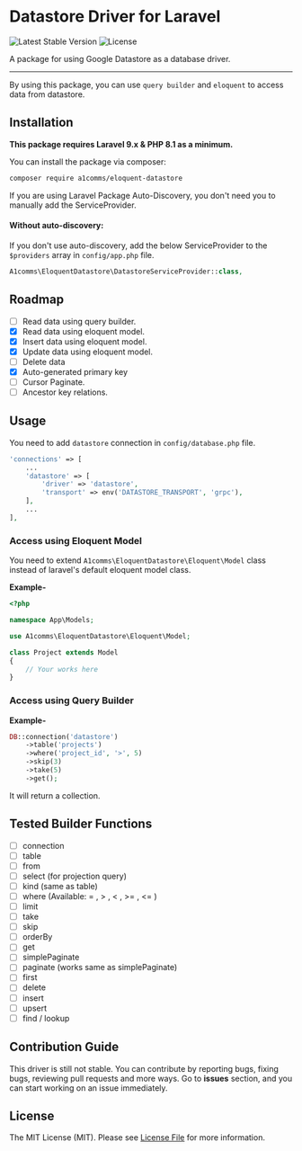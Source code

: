 # Datastore Driver for Laravel

![Latest Stable Version](https://poser.pugx.org/a1comms/eloquent-datastore/v)
![License](https://poser.pugx.org/a1comms/eloquent-datastore/license)

A package for using Google Datastore as a database driver.

---
By using this package, you can use `query builder` and `eloquent` to access data from datastore.

## Installation

**This package requires Laravel 9.x & PHP 8.1 as a minimum.**

You can install the package via composer:

```bash
composer require a1comms/eloquent-datastore
```

If you are using Laravel Package Auto-Discovery, you don't need you to manually add the ServiceProvider.

#### Without auto-discovery:

If you don't use auto-discovery, add the below ServiceProvider to the `$providers` array in `config/app.php` file.

```php
A1comms\EloquentDatastore\DatastoreServiceProvider::class,
```

## Roadmap
- [ ] Read data using query builder.
- [x] Read data using eloquent model.
- [x] Insert data using eloquent model.
- [x] Update data using eloquent model.
- [ ] Delete data
- [x] Auto-generated primary key
- [ ] Cursor Paginate.
- [ ] Ancestor key relations.

## Usage

You need to add `datastore` connection in `config/database.php` file.

```php
'connections' => [
    ...
    'datastore' => [
        'driver' => 'datastore',
        'transport' => env('DATASTORE_TRANSPORT', 'grpc'),
    ],
    ...
],
```

### Access using Eloquent Model

You need to extend `A1comms\EloquentDatastore\Eloquent\Model` class instead of laravel's default eloquent model class.

**Example-**
```php
<?php

namespace App\Models;

use A1comms\EloquentDatastore\Eloquent\Model;

class Project extends Model
{
    // Your works here
}

```

### Access using Query Builder

**Example-**
```php
DB::connection('datastore')
    ->table('projects')
    ->where('project_id', '>', 5)
    ->skip(3)
    ->take(5)
    ->get();
```
It will return a collection.

## Tested Builder Functions
- [ ] connection
- [ ] table
- [ ] from
- [ ] select (for projection query)
- [ ] kind (same as table)
- [ ] where (Available:  = , > , < , >= , <= )
- [ ] limit
- [ ] take
- [ ] skip
- [ ] orderBy
- [ ] get
- [ ] simplePaginate
- [ ] paginate (works same as simplePaginate)
- [ ] first
- [ ] delete
- [ ] insert
- [ ] upsert
- [ ] find / lookup

## Contribution Guide

This driver is still not stable. You can contribute by reporting bugs, fixing bugs, reviewing pull requests and more ways.
Go to **issues** section, and you can start working on an issue immediately.

## License

The MIT License (MIT). Please see [License File](LICENSE) for more information.